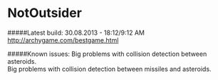 NotOutsider
===========
#####Latest build:
30.08.2013 - 18:12/9:12 AM  
http://archygame.com/bestgame.html

#####Known issues:
Big problems with collision detection between asteroids.  
Big problems with collision detection between missiles and asteroids.  

